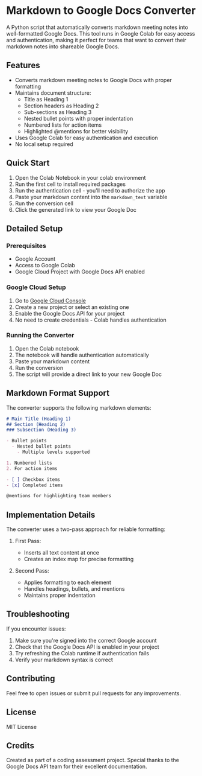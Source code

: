 # Markdown to Google Docs Converter

A Python script that automatically converts markdown meeting notes into well-formatted Google Docs. This tool runs in Google Colab for easy access and authentication, making it perfect for teams that want to convert their markdown notes into shareable Google Docs.

## Features

- Converts markdown meeting notes to Google Docs with proper formatting
- Maintains document structure:
  - Title as Heading 1
  - Section headers as Heading 2
  - Sub-sections as Heading 3
  - Nested bullet points with proper indentation
  - Numbered lists for action items
  - Highlighted @mentions for better visibility
- Uses Google Colab for easy authentication and execution
- No local setup required

## Quick Start

1. Open the Colab Notebook in your colab environment
2. Run the first cell to install required packages
3. Run the authentication cell - you'll need to authorize the app
4. Paste your markdown content into the `markdown_text` variable
5. Run the conversion cell
6. Click the generated link to view your Google Doc

## Detailed Setup

### Prerequisites

- Google Account
- Access to Google Colab
- Google Cloud Project with Google Docs API enabled

### Google Cloud Setup

1. Go to [Google Cloud Console](https://console.cloud.google.com)
2. Create a new project or select an existing one
3. Enable the Google Docs API for your project
4. No need to create credentials - Colab handles authentication

### Running the Converter

1. Open the Colab notebook
2. The notebook will handle authentication automatically
3. Paste your markdown content
4. Run the conversion
5. The script will provide a direct link to your new Google Doc

## Markdown Format Support

The converter supports the following markdown elements:

```markdown
# Main Title (Heading 1)
## Section (Heading 2)
### Subsection (Heading 3)

- Bullet points
  - Nested bullet points
    - Multiple levels supported

1. Numbered lists
2. For action items

- [ ] Checkbox items
- [x] Completed items

@mentions for highlighting team members
```

## Implementation Details

The converter uses a two-pass approach for reliable formatting:

1. First Pass:
   - Inserts all text content at once
   - Creates an index map for precise formatting

2. Second Pass:
   - Applies formatting to each element
   - Handles headings, bullets, and mentions
   - Maintains proper indentation

## Troubleshooting

If you encounter issues:

1. Make sure you're signed into the correct Google account
2. Check that the Google Docs API is enabled in your project
3. Try refreshing the Colab runtime if authentication fails
4. Verify your markdown syntax is correct

## Contributing

Feel free to open issues or submit pull requests for any improvements.

## License

MIT License

## Credits

Created as part of a coding assessment project. Special thanks to the Google Docs API team for their excellent documentation.
